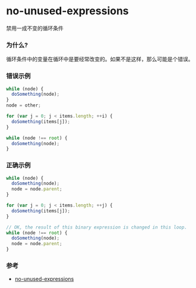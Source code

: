 # no-unused-expressions

禁用一成不变的循环条件

### 为什么?

循环条件中的变量在循环中是要经常改变的。如果不是这样，那么可能是个错误。

### 错误示例

```js
while (node) {
  doSomething(node);
}
node = other;

for (var j = 0; j < items.length; ++i) {
  doSomething(items[j]);
}

while (node !== root) {
  doSomething(node);
}
```

### 正确示例

```js
while (node) {
  doSomething(node);
  node = node.parent;
}

for (var j = 0; j < items.length; ++j) {
  doSomething(items[j]);
}

// OK, the result of this binary expression is changed in this loop.
while (node !== root) {
  doSomething(node);
  node = node.parent;
}
```

### 参考

- [no-unused-expressions](https://eslint.org/docs/rules/no-unused-expressions)
